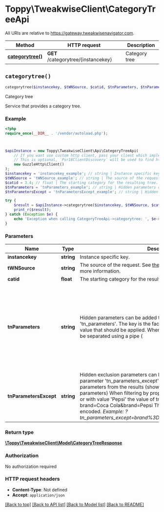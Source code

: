 # Toppy\TweakwiseClient\CategoryTreeApi

All URIs are relative to https://gateway.tweakwisenavigator.com.

Method | HTTP request | Description
------------- | ------------- | -------------
[**categorytree()**](CategoryTreeApi.md#categorytree) | **GET** /categorytree/{instancekey} | Category tree


## `categorytree()`

```php
categorytree($instancekey, $tWNSource, $catid, $tnParameters, $tnParametersExcept): \Toppy\TweakwiseClient\Model\CategoryTreeResponse
```

Category tree

Service that provides a category tree.

### Example

```php
<?php
require_once(__DIR__ . '/vendor/autoload.php');



$apiInstance = new Toppy\TweakwiseClient\Api\CategoryTreeApi(
    // If you want use custom http client, pass your client which implements `Psr\Http\Client\ClientInterface`.
    // This is optional, `Psr18ClientDiscovery` will be used to find http client. For instance `GuzzleHttp\Client` implements that interface
    new GuzzleHttp\Client()
);
$instancekey = 'instancekey_example'; // string | Instance specific key.
$tWNSource = 'tWNSource_example'; // string | The source of the request. See [the article on the request source](https://docs.tweakwise.com/reference/request-source) for more information.
$catid = 3.4; // float | The starting category for the resulting tree.
$tnParameters = 'tnParameters_example'; // string | Hidden parameters can be added to the URL by using the parameter 'tn_parameters'. The key is the facet URL-name. The value is the facet value that should be applied. When using multiple values they should be separated using a pipe (|).  When filtering drinks by property 'brand' with value 'Coca Cola' or 'Pepsi' and 'volume' 1L or 1.5L, the value of tn_parameters should be: brand=Coca Cola|Pepsi&volume=1L|1.5L  *Example: ?tn_parameters=brand%3DCoca%20Cola%7CPepsi%26volume%3D1L%7C1.5L*
$tnParametersExcept = 'tnParametersExcept_example'; // string | Hidden exclusion parameters can be added to the URL by using the parameter 'tn_parameters_except'.  This is used to exclude certain parameters from the results (show everything except specified parameters)  When filtering by property 'brand' with value 'Coca Cola' or with value 'Pepsi' the value of tn_parameters_except should be: brand=Coca Cola&brand=Pepsi  This value should then be URL encoded.  *Example: ?tn_parameters_except=brand%3DCoca%20Cola%26brand%3DPepsi*

try {
    $result = $apiInstance->categorytree($instancekey, $tWNSource, $catid, $tnParameters, $tnParametersExcept);
    print_r($result);
} catch (Exception $e) {
    echo 'Exception when calling CategoryTreeApi->categorytree: ', $e->getMessage(), PHP_EOL;
}
```

### Parameters

Name | Type | Description  | Notes
------------- | ------------- | ------------- | -------------
 **instancekey** | **string**| Instance specific key. |
 **tWNSource** | **string**| The source of the request. See [the article on the request source](https://docs.tweakwise.com/reference/request-source) for more information. | [optional]
 **catid** | **float**| The starting category for the resulting tree. | [optional]
 **tnParameters** | **string**| Hidden parameters can be added to the URL by using the parameter &#39;tn_parameters&#39;. The key is the facet URL-name. The value is the facet value that should be applied. When using multiple values they should be separated using a pipe (|).  When filtering drinks by property &#39;brand&#39; with value &#39;Coca Cola&#39; or &#39;Pepsi&#39; and &#39;volume&#39; 1L or 1.5L, the value of tn_parameters should be: brand&#x3D;Coca Cola|Pepsi&amp;volume&#x3D;1L|1.5L  *Example: ?tn_parameters&#x3D;brand%3DCoca%20Cola%7CPepsi%26volume%3D1L%7C1.5L* | [optional]
 **tnParametersExcept** | **string**| Hidden exclusion parameters can be added to the URL by using the parameter &#39;tn_parameters_except&#39;.  This is used to exclude certain parameters from the results (show everything except specified parameters)  When filtering by property &#39;brand&#39; with value &#39;Coca Cola&#39; or with value &#39;Pepsi&#39; the value of tn_parameters_except should be: brand&#x3D;Coca Cola&amp;brand&#x3D;Pepsi  This value should then be URL encoded.  *Example: ?tn_parameters_except&#x3D;brand%3DCoca%20Cola%26brand%3DPepsi* | [optional]

### Return type

[**\Toppy\TweakwiseClient\Model\CategoryTreeResponse**](../Model/CategoryTreeResponse.md)

### Authorization

No authorization required

### HTTP request headers

- **Content-Type**: Not defined
- **Accept**: `application/json`

[[Back to top]](#) [[Back to API list]](../../README.md#endpoints)
[[Back to Model list]](../../README.md#models)
[[Back to README]](../../README.md)
